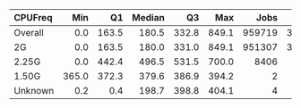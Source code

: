 | CPUFreq   |   Min |    Q1 |   Median |    Q3 |   Max |   Jobs |     Nodeh |   PercentUse |       kWh |   PercentEnergy |   Users |   Projects |
|:----------|------:|------:|---------:|------:|------:|-------:|----------:|-------------:|----------:|----------------:|--------:|-----------:|
| Overall   |   0.0 | 163.5 |    180.5 | 332.8 | 849.1 | 959719 | 3870642.2 |         98.5 | 1257378.9 |            97.9 |     603 |         89 |
| 2G        |   0.0 | 163.5 |    180.0 | 331.0 | 849.1 | 951307 | 3268327.2 |         83.2 | 1006482.4 |            78.4 |     564 |         85 |
| 2.25G     |   0.0 | 442.4 |    496.5 | 531.5 | 700.0 |   8406 |  602312.6 |         15.3 |  250895.6 |            19.5 |      67 |         21 |
| 1.50G     | 365.0 | 372.3 |    379.6 | 386.9 | 394.2 |      2 |       2.3 |          0.0 |       0.9 |             0.0 |       1 |          1 |
| Unknown   |   0.2 |   0.4 |    198.7 | 398.8 | 404.1 |      4 |       0.1 |          0.0 |       0.0 |             0.0 |       1 |          1 |